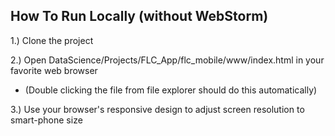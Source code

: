 ## How To Run Locally (without WebStorm)


1.) Clone the project

2.) Open DataScience/Projects/FLC_App/flc_mobile/www/index.html in your favorite web browser
-  (Double clicking the file from file explorer should do this automatically)

3.) Use your browser's responsive design to adjust screen resolution to smart-phone size